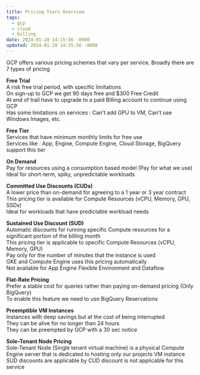 ```yaml
---
title: Pricing Tiers Overview
tags:
  - gcp
  - cloud
  - billing
date: 2024-01-28 14:15:56 -0600
updated: 2024-01-28 14:15:56 -0600
---
```


GCP offers various pricing schemes that vary per service. Broadly there are 7 types of pricing

**Free Trial**  
A risk free trial period, with specific limitations  
On sign-up to GCP we get 90 days free and $300 Free Credit  
At end of trail have to upgrade to a paid Billing account to continue using GCP  
Has some limitations on services : Can't add GPU to VM, Can't use Windows Images, etc.

**Free Tier**  
Services that have minimum monthly limits for free use  
Services like : App, Engine, Compute Engine, Cloud Storage, BigQuery support this tier

**On Demand**  
Pay for resources using a consumption based model (Pay for what we use)  
Ideal for short-term, spiky, unpredictable workloads

**Committed Use Discounts (CUDs)**  
A lower price than on-demand for agreeing to a 1 year or 3 year contract  
This pricing tier is available for Compute Resources (vCPU, Memory, GPU, SSDs)  
Ideal for workloads that have predictable workload needs

**Sustained Use Discount (SUD)**  
Automatic discounts for running specific Compute resources for a significant portion of the billing month  
This pricing tier is applicable to specific Compute Resources (vCPU, Memory, GPU)  
Pay only for the number of minutes that the instance is used  
GKE and Compute Engine uses this pricing automatically  
Not available for App Engine Flexible Environment and Dataflow

**Flat-Rate Pricing**  
Prefer a stable cost for queries rather than paying on-demand pricing (Only BigQuery)  
To enable this feature we need to use BigQuery Reservations

**Preemptible VM Instances**  
Instances with deep savings but at the cost of being interrupted  
They can be alive for no longer than 24 hours  
They can be preempted by GCP with a 30 sec notice

**Sole-Tenant Node Pricing**  
Sole-Tenant Node (Single tenant virtual machine) is a physical Compute Engine server that is dedicated to hosting only our projects VM instance  
SUD discounts are applicable by CUD discount is not applicable for this service
